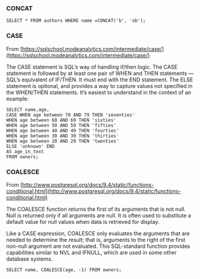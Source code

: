### CONCAT

`SELECT * FROM authors WHERE name =CONCAT('b', 'ob');`

### CASE

From [https://sqlschool.modeanalytics.com/intermediate/case/](https://sqlschool.modeanalytics.com/intermediate/case/)

The CASE statement is SQL’s way of handling if/then logic. The CASE statement is followed by at least one pair of WHEN and THEN statements — SQL’s equivalent of IF/THEN. It must end with the END statement. The ELSE statement is optional, and provides a way to capture values not specified in the WHEN/THEN statements. It’s easiest to understand in the context of an example:

```
SELECT name,age,
CASE WHEN age between 70 AND 79 THEN 'seventies'
WHEN age between 60 AND 69 THEN 'sixties'
WHEN age between 50 AND 59 THEN 'fifties'
WHEN age between 40 AND 49 THEN 'fourties'
WHEN age between 30 AND 39 THEN 'thirties'
WHEN age between 20 AND 29 THEN 'twenties'
ELSE 'unknown' END
AS age_in_text
FROM owners;
```

### COALESCE

From [http://www.postgresql.org/docs/9.4/static/functions-conditional.html](http://www.postgresql.org/docs/9.4/static/functions-conditional.html)

The COALESCE function returns the first of its arguments that is not null. Null is returned only if all arguments are null. It is often used to substitute a default value for null values when data is retrieved for display.

Like a CASE expression, COALESCE only evaluates the arguments that are needed to determine the result; that is, arguments to the right of the first non-null argument are not evaluated. This SQL-standard function provides capabilities similar to NVL and IFNULL, which are used in some other database systems.

`SELECT name, COALESCE(age, -1) FROM owners;`
